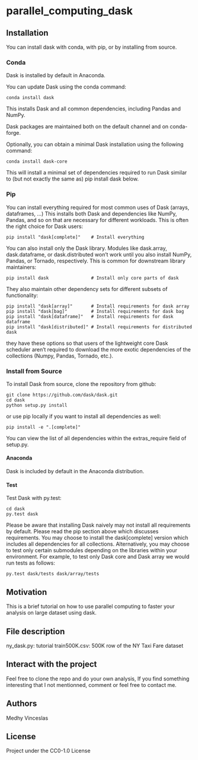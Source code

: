 # parallel_computing_dask

## Installation

You can install dask with conda, with pip, or by installing from source.

### Conda
Dask is installed by default in Anaconda.

You can update Dask using the conda command:

```
conda install dask
```
This installs Dask and all common dependencies, including Pandas and NumPy.

Dask packages are maintained both on the default channel and on conda-forge.

Optionally, you can obtain a minimal Dask installation using the following command:

```
conda install dask-core
```
This will install a minimal set of dependencies required to run Dask similar to (but not exactly the same as) pip install dask below.

### Pip
You can install everything required for most common uses of Dask (arrays, dataframes, …) This installs both Dask and dependencies like NumPy, Pandas, and so on that are necessary for different workloads. This is often the right choice for Dask users:

```
pip install "dask[complete]"    # Install everything
```
You can also install only the Dask library. Modules like dask.array, dask.dataframe, or dask.distributed won’t work until you also install NumPy, Pandas, or Tornado, respectively. This is common for downstream library maintainers:

```
pip install dask                # Install only core parts of dask
```
They also maintain other dependency sets for different subsets of functionality:

```
pip install "dask[array]"       # Install requirements for dask array
pip install "dask[bag]"         # Install requirements for dask bag
pip install "dask[dataframe]"   # Install requirements for dask dataframe
pip install "dask[distributed]" # Install requirements for distributed dask
```

they have these options so that users of the lightweight core Dask scheduler aren’t required to download the more exotic dependencies of the collections (Numpy, Pandas, Tornado, etc.).

### Install from Source
To install Dask from source, clone the repository from github:

```
git clone https://github.com/dask/dask.git
cd dask
python setup.py install
```
or use pip locally if you want to install all dependencies as well:

```
pip install -e ".[complete]"
```
You can view the list of all dependencies within the extras_require field of setup.py.

#### Anaconda
Dask is included by default in the Anaconda distribution.

#### Test
Test Dask with py.test:

```
cd dask
py.test dask
```
Please be aware that installing Dask naively may not install all requirements by default. Please read the pip section above which discusses requirements. You may choose to install the dask[complete] version which includes all dependencies for all collections. Alternatively, you may choose to test only certain submodules depending on the libraries within your environment. For example, to test only Dask core and Dask array we would run tests as follows:

```
py.test dask/tests dask/array/tests
```

## Motivation
This is a brief tutorial on how to use parallel computing to faster your analysis on large dataset using dask.

## File description
ny_dask.py: tutorial
train500K.csv: 500K row of the NY Taxi Fare dataset

## Interact with the project
Feel free to clone the repo and do your own analysis, If you find something interesting that I not mentionned, comment or feel free to contact me.

## Authors
Medhy Vinceslas

## License
Project under the CC0-1.0 License
